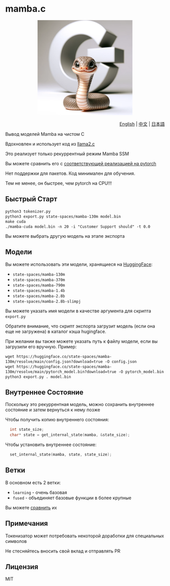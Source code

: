 # mamba.c

<p align="center">
  <img src="assets/mamba-c.png" width="300" height="300" alt="Мамба C">
</p>

<p align="right"><a href="https://github.com/kroggen/mamba.c/blob/learning/README.md">English</a> | <a href="https://github.com/kroggen/mamba.c/blob/learning/README-zh.md">中文</a> | <a href="https://github.com/kroggen/mamba.c/blob/learning/README-ja.md">日本語</a></p>

Вывод моделей Mamba на чистом C

Вдохновлен и использует код из [llama2.c](https://github.com/karpathy/llama2.c)

Это реализует только рекуррентный режим Mamba SSM

Вы можете сравнить его с [соответствующей реализацией на pytorch](https://github.com/kroggen/mamba-cpu/tree/recurrent-only)

Нет поддержки для пакетов. Код минимален для обучения.

Тем не менее, он быстрее, чем pytorch на CPU!!!


## Быстрый Старт

```
python3 tokenizer.py
python3 export.py state-spaces/mamba-130m model.bin
make cuda
./mamba-cuda model.bin -n 20 -i "Customer Support should" -t 0.0
```
Вы можете выбрать другую модель на этапе экспорта

## Модели

Вы можете использовать эти модели, хранящиеся на [HuggingFace](https://huggingface.co/state-spaces):

* `state-spaces/mamba-130m`
* `state-spaces/mamba-370m`
* `state-spaces/mamba-790m`
* `state-spaces/mamba-1.4b`
* `state-spaces/mamba-2.8b`
* `state-spaces/mamba-2.8b-slimpj`

Вы можете указать имя модели в качестве аргумента для скрипта `export.py`

Обратите внимание, что скрипт экспорта загрузит модель (если она еще не загружена) в каталог кэша hugingface.

При желании вы также можете указать путь к файлу модели, если вы загрузили его вручную. Пример:

```
wget https://huggingface.co/state-spaces/mamba-130m/resolve/main/config.json?download=true -O config.json
wget https://huggingface.co/state-spaces/mamba-130m/resolve/main/pytorch_model.bin?download=true -O pytorch_model.bin
python3 export.py . model.bin
```

## Внутреннее Состояние

Поскольку это рекуррентная модель, можно сохранить внутреннее состояние и затем вернуться к нему позже

Чтобы получить копию внутреннего состояния:

```c
  int state_size;
  char* state = get_internal_state(mamba, &state_size);
```

Чтобы установить внутреннее состояние:

```c
  set_internal_state(mamba, state, state_size);
```


## Ветки

В основном есть 2 ветки:

* `learning` - очень базовая
* `fused` - объединяет базовые функции в более крупные

Вы можете [сравнить](https://github.com/kroggen/mamba.c/compare/learning..fused) их


## Примечания

Токенизатор может потребовать некоторой доработки для специальных символов

Не стесняйтесь вносить свой вклад и отправлять PR



## Лицензия

MIT